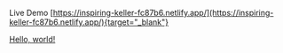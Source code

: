 Live Demo [https://inspiring-keller-fc87b6.netlify.app/](https://inspiring-keller-fc87b6.netlify.app/){target="_blank"}


<a href="http://example.com/" target="_blank">Hello, world!</a>
